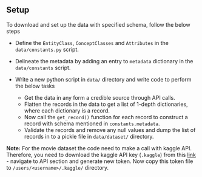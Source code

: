 ## Setup


To download and set up the data with specified schema, follow the below steps

- Define the `EntityClass`, `ConceptClasses` and `Attributes` in the `data/constants.py` script.
- Delineate the metadata by adding an entry to `metadata` dictionary in the `data/constants` script.
- Write a new python script in `data/` directory and write code to perform the below tasks

    - Get the data in any form a credible source through API calls.
    - Flatten the records in the data to get a list of 1-depth dictionaries, where each dictionary is a record.
    - Now call the `get_record()` function for each record to construct a record with schema mentioned in `constants.metadata`.
    - Validate the records and remove any null values and dump the list of records in to a pickle file in `data/dataset/` directory.

**Note:** For the movie dataset the code need to make a call with kaggle API. Therefore, you need to download the kaggle API key (`.kaggle`)
from this [link](https://www.kaggle.com/settings/account) - navigate to API section and generate new token. Now copy this token file to
`/users/<username>/.kaggle/` directory.
